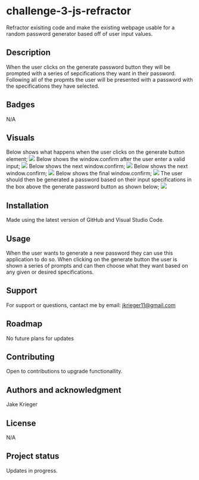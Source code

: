 # challenge-3-js-refractor
Refractor exisiting code and make the existing webpage usable for a random password generator based off of user input values.

## Description
When the user clicks on the generate password button they will be prompted with a series of sepcifications they want in their password. Following all of the propmts the user will be presented with a password with the specifications they have selected.
## Badges
N/A

## Visuals
Below shows what happens when the user clicks on the generate button element;
<img src="/Users/jacobkrieger/bootcamp/challenges/challenge-3/assets/Screenshot 2023-03-11 at 12.35.51 PM copy.jpg">
Below shows the window.confirm after the user enter a valid input;
<img src="/Users/jacobkrieger/bootcamp/challenges/challenge-3/assets/Screenshot 2023-03-12 at 2.08.09 PM.jpg">
Below shows the next window.confirm;
<img src="/Users/jacobkrieger/bootcamp/challenges/challenge-3/assets/Screenshot 2023-03-12 at 2.12.45 PM.jpg">
Below shows the next window.confirm;
<img src="/Users/jacobkrieger/bootcamp/challenges/challenge-3/assets/Screenshot 2023-03-12 at 2.13.57 PM.jpg">
Below shows the final window.confirm;
<img src="/Users/jacobkrieger/bootcamp/challenges/challenge-3/assets/Screenshot 2023-03-12 at 2.15.24 PM.jpg">
The user should then be generated a password based on their input specifications in the box above the generate password button as shown below;
<img src="/Users/jacobkrieger/bootcamp/challenges/challenge-3/assets/Screenshot 2023-03-12 at 2.17.36 PM.jpg">


## Installation
Made using the latest version of GitHub and Visual Studio Code.

## Usage
When the user wants to generate a new password they can use this application to do so. When clicking on the generate button the user is shown a series of prompts and can then choose what they want based on any given or desired specifications.

## Support
For support or questions, cantact me by email: jkrieger11@gmail.com

## Roadmap
No future plans for updates

## Contributing
Open to contributions to upgrade functionallity.

## Authors and acknowledgment
Jake Krieger

## License
N/A

## Project status
Updates in progress.
